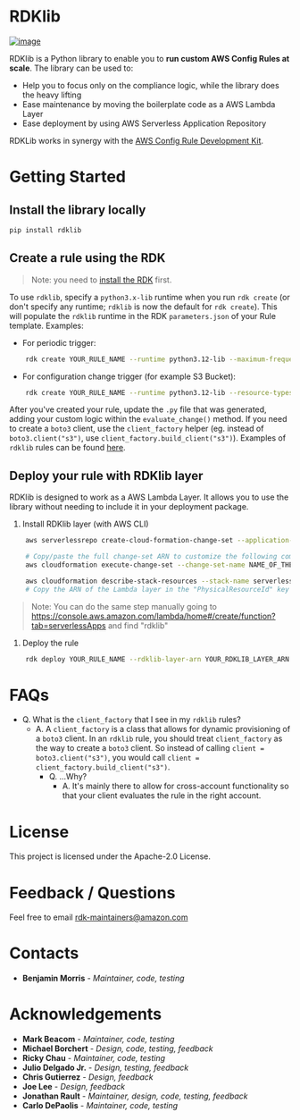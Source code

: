 # RDKlib

[![image](https://github.com/awslabs/aws-config-rdklib/workflows/ci/badge.svg?branch=master)](https://github.com/awslabs/aws-config-rdklib/actions?query=workflow%3Aci+branch%3Amaster)

RDKlib is a Python library to enable you to **run custom AWS Config Rules at scale**. The library can be used to:

- Help you to focus only on the compliance logic, while the library
  does the heavy lifting
- Ease maintenance by moving the boilerplate code as a AWS Lambda
  Layer
- Ease deployment by using AWS Serverless Application Repository

RDKLib works in synergy with the [AWS Config Rule Development Kit](https://github.com/awslabs/aws-config-rdk).

# Getting Started

## Install the library locally

```bash
pip install rdklib
```

## Create a rule using the RDK

> Note: you need to [install the RDK](https://github.com/awslabs/aws-config-rdk#getting-started) first.

To use `rdklib`, specify a `python3.x-lib` runtime when you run `rdk create` (or don't specify any runtime; `rdklib` is now the default for `rdk create`). This will populate the `rdklib` runtime in the RDK `parameters.json` of your Rule template. Examples:

- For periodic trigger:

```bash
    rdk create YOUR_RULE_NAME --runtime python3.12-lib --maximum-frequency TwentyFour_Hours
```

- For configuration change trigger (for example S3 Bucket):

```bash
    rdk create YOUR_RULE_NAME --runtime python3.12-lib --resource-types AWS::S3::Bucket
```

After you've created your rule, update the `.py` file that was generated, adding your custom logic within the `evaluate_change()` method. If you need to create a `boto3` client, use the `client_factory` helper (eg. instead of `boto3.client("s3")`, use `client_factory.build_client("s3")`). Examples of `rdklib` rules can be found [here](https://github.com/awslabs/aws-config-rules/blob/master/python-rdklib/EC2_INSTANCE_EBS_VOLUME_TAGS_MATCH/config_rule/config-version/EC2_INSTANCE_EBS_VOLUME_TAGS_MATCH/EC2_INSTANCE_EBS_VOLUME_TAGS_MATCH.py). 

## Deploy your rule with RDKlib layer

RDKlib is designed to work as a AWS Lambda Layer. It allows you to use the library without needing to include it in your deployment package.

1.  Install RDKlib layer (with AWS CLI)

```bash
    aws serverlessrepo create-cloud-formation-change-set --application-id arn:aws:serverlessrepo:ap-southeast-1:711761543063:applications/rdklib --stack-name RDKlib-Layer

    # Copy/paste the full change-set ARN to customize the following command
    aws cloudformation execute-change-set --change-set-name NAME_OF_THE_CHANGE_SET

    aws cloudformation describe-stack-resources --stack-name serverlessrepo-RDKlib-Layer
    # Copy the ARN of the Lambda layer in the "PhysicalResourceId" key (i.e. arn:aws:lambda:YOUR_REGION:YOUR_ACCOUNT:layer:rdklib-layer:1).
```

> Note: You can do the same step manually going to <https://console.aws.amazon.com/lambda/home#/create/function?tab=serverlessApps> and find "rdklib"

1.  Deploy the rule

```bash
    rdk deploy YOUR_RULE_NAME --rdklib-layer-arn YOUR_RDKLIB_LAYER_ARN
```

# FAQs

- Q. What is the `client_factory` that I see in my `rdklib` rules?
    - A. A `client_factory` is a class that allows for dynamic provisioning of a `boto3` client. In an `rdklib` rule, you should treat `client_factory` as the way to create a `boto3` client. So instead of calling `client = boto3.client("s3")`, you would call `client = client_factory.build_client("s3")`.
        - Q. ...Why?
            - A. It's mainly there to allow for cross-account functionality so that your client evaluates the rule in the right account.

# License

This project is licensed under the Apache-2.0 License.

# Feedback / Questions

Feel free to email <rdk-maintainers@amazon.com>

# Contacts

- **Benjamin Morris** - _Maintainer, code, testing_

# Acknowledgements

- **Mark Beacom** - _Maintainer, code, testing_
- **Michael Borchert** - _Design, code, testing, feedback_
- **Ricky Chau** - _Maintainer, code, testing_
- **Julio Delgado Jr.** - *Design, testing, feedback*
- **Chris Gutierrez** - _Design, feedback_
- **Joe Lee** - _Design, feedback_
- **Jonathan Rault** - _Maintainer, design, code, testing, feedback_
- **Carlo DePaolis** - _Maintainer, code, testing_

